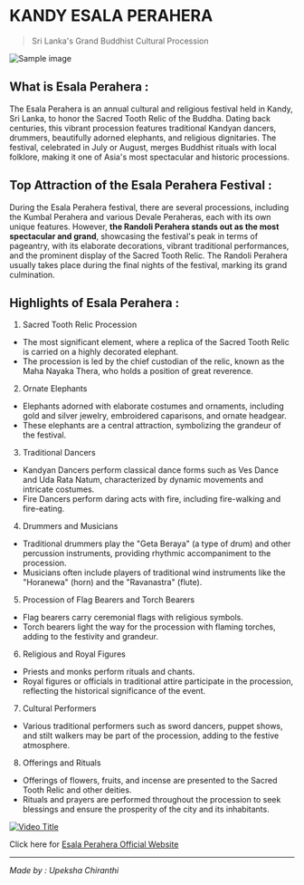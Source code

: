 # KANDY ESALA PERAHERA 
> Sri Lanka's Grand Buddhist Cultural Procession

![Sample image](/assets/esala-perhera01.jpg)

## What is Esala Perahera :

The Esala Perahera is an annual cultural and religious festival held in Kandy, Sri Lanka, to honor the Sacred Tooth Relic of the Buddha. Dating back centuries, this vibrant procession features traditional Kandyan dancers, drummers, beautifully adorned elephants, and religious dignitaries. The festival, celebrated in July or August, merges Buddhist rituals with local folklore, making it one of Asia's most spectacular and historic processions.

## Top Attraction of the Esala Perahera Festival :
During the Esala Perahera festival, there are several processions, including the Kumbal Perahera and various Devale Peraheras, each with its own unique features. However, **the Randoli Perahera stands out as the most spectacular and grand**, showcasing the festival's peak in terms of pageantry, with its elaborate decorations, vibrant traditional performances, and the prominent display of the Sacred Tooth Relic. The Randoli Perahera usually takes place during the final nights of the festival, marking its grand culmination.

## Highlights of Esala Perahera : 

1. Sacred Tooth Relic Procession
- The most significant element, where a replica of the Sacred Tooth Relic is carried on a highly decorated elephant.
- The procession is led by the chief custodian of the relic, known as the Maha Nayaka Thera, who holds a position of great reverence.

2. Ornate Elephants
- Elephants adorned with elaborate costumes and ornaments, including gold and silver jewelry, embroidered caparisons, and ornate headgear.
- These elephants are a central attraction, symbolizing the grandeur of the festival.

3. Traditional Dancers
- Kandyan Dancers perform classical dance forms such as Ves Dance and Uda Rata Natum, characterized by dynamic movements and intricate costumes.
- Fire Dancers perform daring acts with fire, including fire-walking and fire-eating.

4. Drummers and Musicians
- Traditional drummers play the "Geta Beraya" (a type of drum) and other percussion instruments, providing rhythmic accompaniment to the procession.
- Musicians often include players of traditional wind instruments like the "Horanewa" (horn) and the "Ravanastra" (flute).

5. Procession of Flag Bearers and Torch Bearers
- Flag bearers carry ceremonial flags with religious symbols.
- Torch bearers light the way for the procession with flaming torches, adding to the festivity and grandeur.

6. Religious and Royal Figures
- Priests and monks perform rituals and chants.
- Royal figures or officials in traditional attire participate in the procession, reflecting the historical significance of the event.

7. Cultural Performers
- Various traditional performers such as sword dancers, puppet shows, and stilt walkers may be part of the procession, adding to the festive atmosphere.

8. Offerings and Rituals
- Offerings of flowers, fruits, and incense are presented to the Sacred Tooth Relic and other deities.
- Rituals and prayers are performed throughout the procession to seek blessings and ensure the prosperity of the city and its inhabitants.

[![Video Title](https://img.youtube.com/vi/l8xRJgFr-dY/0.jpg)](https://www.youtube.com/watch?v=l8xRJgFr-dY)

Click here for [Esala Perahera Official Website](https://kandyesalaperahera.com/)

---

*Made by : Upeksha Chiranthi*